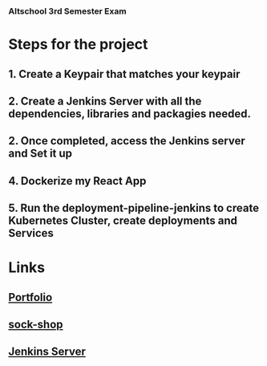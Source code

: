 ### Altschool 3rd Semester Exam

# Steps for the project

## 1. Create a Keypair that matches your keypair
## 2. Create a Jenkins Server with all the dependencies, libraries and packagies needed.
## 2. Once completed, access the Jenkins server and Set it up
## 4. Dockerize my React App
## 5. Run the deployment-pipeline-jenkins to create Kubernetes Cluster, create deployments and Services

# Links
## [Portfolio](http://portfolio.ij03l.tech)

## [sock-shop](http://sock-shop.ij03l.tech)

## [Jenkins Server](http://3.84.87.75:8080)

